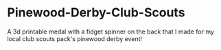 # Pinewood-Derby-Club-Scouts
A 3d printable medal with a fidget spinner on the back that I made for my local club scouts pack's pinewood derby event! 
